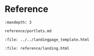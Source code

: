 # Reference

```{toctree}
:maxdepth: 3

reference/portlets.md
```

```{raw} html
:file: ../../landingpage_template.html
```

```{raw} html
:file: reference/landing.html
```